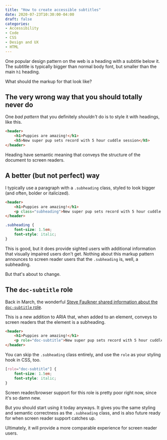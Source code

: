 ```yaml
---
title: "How to create accessible subtitles"
date: 2020-07-23T10:30:00-04:00
draft: false
categories:
- Accessibility
- Code
- CSS
- Design and UX
- HTML
---
```


One popular design pattern on the web is a heading with a subtitle below it. The subtitle is typically bigger than normal body font, but smaller than the main `h1` heading.

What should the markup for that look like?

## The very wrong way that you should totally never do

One *bad pattern* that you definitely *shouldn't* do is to style it with headings, like this.

```html
<header>
	<h1>Puppies are amazing!</h1>
	<h5>New super pup sets record with 5 hour cuddle session</h5>
</header>
```

Heading have semantic meaning that conveys the structure of the document to screen readers.

## A better (but not perfect) way

I typically use a paragraph with a `.subheading` class, styled to look bigger (and often, bolder or italicized).

```html
<header>
	<h1>Puppies are amazing!</h1>
	<p class="subheading">New super pup sets record with 5 hour cuddle session</p>
</header>
```

```css
.subheading {
	font-size: 1.5em;
	font-style: italic;
}
```

This is good, but it does provide sighted users with additional information that visually impaired users don't get. Nothing about this markup pattern announces to screen reader users that the `.subheading` is, well, a subheading.

But that's about to change.

## The `doc-subtitle` role

Back in March, the wonderful [Steve Faulkner shared information about the `doc-subtitle` role](https://twitter.com/stevefaulkner/status/1236241209686966272).

This is a new addition to ARIA that, when added to an element, conveys to screen readers that the element is a subheading.

```html
<header>
	<h1>Puppies are amazing!</h1>
	<p role="doc-subtitle">New super pup sets record with 5 hour cuddle session</p>
</header>
```

You can skip the `.subheading` class entirely, and use the `role` as your styling hook in CSS, too.

```css
[role="doc-subtitle"] {
	font-size: 1.5em;
	font-style: italic;
}
```

Screen reader/browser support for this role is pretty poor right now, since it's so damn new.

But you should start using it today anyways. It gives you the same styling and semantic correctness as the `.subheading` class, and is also future ready for when screen reader support catches up.

Ultimately, it will provide a more comparable experience for screen reader users.